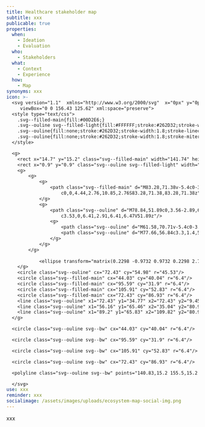 ```yaml
---
title: Healthcare stakeholder map
subtitle: xxx
publicable: true
properties:
  when:
    - Ideation
    - Evaluation
  who:
    - Stakeholders
  what:
    - Context
    - Experience
  how:
    - Map
synonyms: xxx
icon: >-
  <svg version="1.1"  xmlns="http://www.w3.org/2000/svg"  x="0px" y="0px"
  	 viewBox="0 0 156.43 125.62" xml:space="preserve">
  <style type="text/css">
  	.svg--filled-main{fill:#00D2E6;}
  	.svg--ouline svg--filled-light{fill:#FFFFFF;stroke:#262D32;stroke-width:1.8;stroke-linejoin:round;stroke-miterlimit:10;}
  	.svg--ouline{fill:none;stroke:#262D32;stroke-width:1.8;stroke-linecap:round;stroke-linejoin:round;stroke-miterlimit:10;}
  	.svg--ouline{fill:none;stroke:#262D32;stroke-width:1.8;stroke-miterlimit:10;}
  </style>

  <g>
  	<rect x="14.7" y="15.2" class="svg--filled-main" width="141.74" height="110.43"/>
  	<rect x="0.9" y="0.9" class="svg--ouline svg--filled-light" width="140.28" height="110.9"/>
  	<g>
  		<g>
  			<g>
  				<path class="svg--filled-main" d="M83.28,71.38v-5.4c0-3.79-2.33-7.07-5.62-8.47H67.2c-3.3,1.4-5.62,4.67-5.62,8.47v5.4
  					c0,0,4.44,2.76,10.85,2.76S83.28,71.38,83.28,71.38z"/>
  			</g>
  			<g>
  				<path class="svg--ouline" d="M78.84,51.89c0,3.56-2.89,6.47-6.41,6.47c-3.53,0-6.41-2.91-6.41-6.47v-2.23c0-3.56,2.89-6.47,6.41-6.47
  					c3.53,0,6.41,2.91,6.41,6.47V51.89z"/>
  				<g>
  					<path class="svg--ouline" d="M61.58,70.71v-5.4c0-3.79,2.33-7.07,5.62-8.47"/>
  					<path class="svg--ouline" d="M77.66,56.84c3.3,1.4,5.62,4.67,5.62,8.47v5.4"/>
  				</g>
  			</g>
  		</g>
  		
  			<ellipse transform="matrix(0.2298 -0.9732 0.9732 0.2298 2.7054 112.5022)" class="svg--ouline" cx="72.43" cy="54.54" rx="19.6" ry="19.6"/>
  	</g>
  	<circle class="svg--ouline" cx="72.43" cy="54.98" r="45.53"/>
  	<circle class="svg--filled-main" cx="44.03" cy="40.04" r="6.4"/>
  	<circle class="svg--filled-main" cx="95.59" cy="31.9" r="6.4"/>
  	<circle class="svg--filled-main" cx="105.91" cy="52.83" r="6.4"/>
  	<circle class="svg--filled-main" cx="72.43" cy="86.93" r="6.4"/>
  	<line class="svg--ouline" x1="72.43" y1="34.77" x2="72.43" y2="9.45"/>
  	<line class="svg--ouline" x1="56.16" y1="65.46" x2="35.04" y2="80.95"/>
  	<line class="svg--ouline" x1="89.2" y1="65.83" x2="109.82" y2="80.95"/>
  </g>

  <circle class="svg--ouline svg--bw" cx="44.03" cy="40.04" r="6.4"/>

  <circle class="svg--ouline svg--bw" cx="95.59" cy="31.9" r="6.4"/>

  <circle class="svg--ouline svg--bw" cx="105.91" cy="52.83" r="6.4"/>

  <circle class="svg--ouline svg--bw" cx="72.43" cy="86.93" r="6.4"/>

  <polyline class="svg--ouline svg--bw" points="140.83,15.2 155.5,15.2 155.5,124.65 14.7,124.65 14.7,110.95 "/>

  </svg>
use: xxx
reminder: xxx
socialimage: /assets/images/uploads/ecosystem-map-social-img.png
---
```

xxx